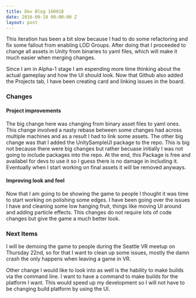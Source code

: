 ```yaml
---
title: Dev Blog 160918
date: 2016-09-18 00:00:00 Z
layout: post
---
```


This iteration has been a bit slow because I had to do some refactoring and fix some fallout from enabling LOD Groups. After doing 
that I proceeded to change all assets in Unity from binaries to yaml files, which will make it much easier when merging changes. 

Since I am in Alpha-1 stage I am espending more time thinking about the actual gameplay and how the UI should look. Now that Github 
also added the Projects tab, I have been creating card and linking issues in the board. 

### Changes

#### Project improvements
The big change here was changing from binary asset files to yaml ones. This change involved a nasty rebase between some changes  had 
across multiple machines and as a result I had to link some assets. The other big change was that I added the UnitySampleUI package 
to the repo. This is big not because there were big changes but rather becuase initially I was not going to include packages into the
repo. At the end, this Package is free and availabel for devs to use it so I guess there is no damage in including it. Eventually when
I start working on final assets it will be removed anyways.

#### Improving look and feel
Now that I am going to be showing the game to people I thought it was time to start working on polishing some edges. I have been going 
over the issues I have and cleaning some low hanging fruit, things like moving UI around and adding particle effects. This changes do not
require lots of code changes but give the game a much better look.

### Next Items

I will be demoing the game to people during the Seattle VR meetup on Thursday 22nd, so for that I want to clean up some issues, mostly
the damn crash the only happens when leaving a game in VR. 

Other change I would like to look into as well is the hability to make builds via the command line. I want to have a command to make builds for the platform I want. This would speed up my development so I will not have to be changing build platform by using the UI.
